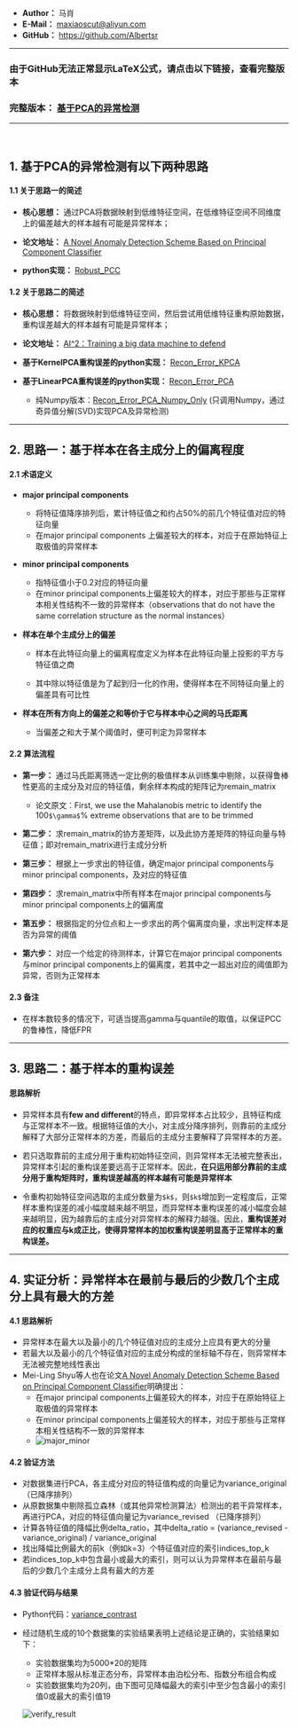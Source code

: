 - **Author：** 马肖
- **E-Mail：** maxiaoscut@aliyun.com
- **GitHub：**  https://github.com/Albertsr

---
### 由于GitHub无法正常显示LaTeX公式，请点击以下链接，查看完整版本

### 完整版本： [基于PCA的异常检测](http://note.youdao.com/noteshare?id=6c103b5af77b8c0c9b70d216bab60b11&sub=F02EFA86A9DC47E38A9ACDEA2C5CBB83)

---
<br>

## 1. 基于PCA的异常检测有以下两种思路

#### 1.1 关于思路一的简述
- **核心思想：** 通过PCA将数据映射到低维特征空间，在低维特征空间不同维度上的偏差越大的样本越有可能是异常样本；

- **论文地址：** [A Novel Anomaly Detection Scheme Based on Principal Component Classifier](https://github.com/Albertsr/Anomaly-Detection/blob/master/UnSupervised-Based%20on%20PCA/Papers/A%20Novel%20Anomaly%20Detection%20Scheme%20Based%20on%20Principal%20Component%20Classifier.pdf)

- **python实现：** [Robust_PCC](https://github.com/Albertsr/Anomaly-Detection/blob/master/UnSupervised-Based%20on%20PCA/Robust_PCC.py) 


#### 1.2 关于思路二的简述
- **核心思想：** 将数据映射到低维特征空间，然后尝试用低维特征重构原始数据，重构误差越大的样本越有可能是异常样本；

- **论文地址：** [AI^2：Training a big data machine to defend](https://github.com/Albertsr/Anomaly-Detection/blob/master/UnSupervised-Based%20on%20PCA/Papers/AI2%20_%20Training%20a%20big%20data%20machine%20to%20defend.pdf)
   
- **基于KernelPCA重构误差的python实现：** [Recon_Error_KPCA](https://github.com/Albertsr/Anomaly-Detection/blob/master/UnSupervised-Based%20on%20PCA/Recon_Error_KPCA.py)
  
- **基于LinearPCA重构误差的python实现：** [Recon_Error_PCA](https://github.com/Albertsr/Anomaly-Detection/blob/master/UnSupervised-Based%20on%20PCA/Recon_Error_PCA.py)
    - 纯Numpy版本：[Recon_Error_PCA_Numpy_Only](https://github.com/Albertsr/Anomaly-Detection/blob/master/UnSupervised-Based%20on%20PCA/Recon_Error_PCA_Numpy_Only.py) (只调用Numpy，通过奇异值分解(SVD)实现PCA及异常检测)

---

## 2. 思路一：基于样本在各主成分上的偏离程度
#### 2.1 术语定义
- **major principal components**
  - 将特征值降序排列后，累计特征值之和约占50%的前几个特征值对应的特征向量
  - 在major principal components 上偏差较大的样本，对应于在原始特征上取极值的异常样本

- **minor principal components**
  - 指特征值小于0.2对应的特征向量
  - 在minor principal components上偏差较大的样本，对应于那些与正常样本相关性结构不一致的异常样本（observations that do not have the same correlation structure as the normal instances）

- **样本在单个主成分上的偏差**
  - 样本在此特征向量上的偏离程度定义为样本在此特征向量上投影的平方与特征值之商

  - 其中除以特征值是为了起到归一化的作用，使得样本在不同特征向量上的偏差具有可比性
 
- **样本在所有方向上的偏差之和等价于它与样本中心之间的马氏距离**
  - 当偏差之和大于某个阈值时，便可判定为异常样本


#### 2.2 算法流程
- **第一步：** 通过马氏距离筛选一定比例的极值样本从训练集中剔除，以获得鲁棒性更高的主成分及对应的特征值，剩余样本构成的矩阵记为remain_matrix 
  - 论文原文：First, we use the Mahalanobis metric to identify the 100`$\gamma$`% extreme observations that are to be trimmed
 
- **第二步：** 求remain_matrix的协方差矩阵，以及此协方差矩阵的特征向量与特征值；即对remain_matrix进行主成分分析

- **第三步：** 根据上一步求出的特征值，确定major principal components与minor principal components，及对应的特征值

- **第四步：** 求remain_matrix中所有样本在major principal components与minor principal components上的偏离度
- **第五步：** 根据指定的分位点和上一步求出的两个偏离度向量，求出判定样本是否为异常的阈值

- **第六步：** 对应一个给定的待测样本，计算它在major principal components与minor principal components上的偏离度，若其中之一超出对应的阈值即为异常，否则为正常样本

#### 2.3 备注
- 在样本数较多的情况下，可适当提高gamma与quantile的取值，以保证PCC的鲁棒性，降低FPR

---

## 3. 思路二：基于样本的重构误差

#### 思路解析

- 异常样本具有**few and different**的特点，即异常样本占比较少，且特征构成与正常样本不一致。根据特征值的大小，对主成分降序排列，则靠前的主成分解释了大部分正常样本的方差，而最后的主成分主要解释了异常样本的方差。

- 若只选取靠前的主成分用于重构初始特征空间，则异常样本无法被完整表出，异常样本引起的重构误差要远高于正常样本。因此，**在只运用部分靠前的主成分用于重构矩阵时，重构误差越高的样本越有可能是异常样本**

- 令重构初始特征空间选取的主成分数量为`$k$`，则`$k$`增加到一定程度后，正常样本重构误差的减小幅度越来越不明显，而异常样本重构误差的减小幅度会越来越明显，因为越靠后的主成分对异常样本的解释力越强。因此，**重构误差对应的权重应与k成正比，使得异常样本的加权重构误差明显高于正常样本的重构误差。**
---

## 4. 实证分析：异常样本在最前与最后的少数几个主成分上具有最大的方差

#### 4.1 思路解析
- 异常样本在最大以及最小的几个特征值对应的主成分上应具有更大的分量
- 若最大以及最小的几个特征值对应的主成分构成的坐标轴不存在，则异常样本无法被完整地线性表出
- Mei-Ling Shyu等人也在论文[A Novel Anomaly Detection Scheme Based on Principal Component Classifier](https://github.com/Albertsr/Anomaly-Detection/blob/master/UnSupervised-Based%20on%20PCA/Papers/A%20Novel%20Anomaly%20Detection%20Scheme%20Based%20on%20Principal%20Component%20Classifier.pdf)明确提出：
  - 在major principal components上偏差较大的样本，对应于在原始特征上取极值的异常样本
  - 在minor principal components上偏差较大的样本，对应于那些与正常样本相关性结构不一致的异常样本
  - ![major_minor](https://github.com/Albertsr/Anomaly-Detection/blob/master/UnSupervised-Based%20on%20PCA/Pics/major_minor.jpg)
    
#### 4.2 验证方法
- 对数据集进行PCA，各主成分对应的特征值构成的向量记为variance_original （已降序排列）
- 从原数据集中剔除孤立森林（或其他异常检测算法）检测出的若干异常样本，再进行PCA，对应的特征值向量记为variance_revised （已降序排列）
- 计算各特征值的降幅比例delta_ratio，其中delta_ratio = (variance_revised - variance_original) / variance_original
- 找出降幅比例最大的前k（例如k=3）个特征值对应的索引indices_top_k
- 若indices_top_k中包含最小或最大的索引，则可以认为异常样本在最前与最后的少数几个主成分上具有最大的方差

#### 4.3 验证代码与结果
- Python代码：[variance_contrast](https://github.com/Albertsr/Anomaly-Detection/blob/master/UnSupervised-Based%20on%20PCA/variance_contrast.py)
- 经过随机生成的10个数据集的实验结果表明上述结论是正确的，实验结果如下：
  - 实验数据集均为5000*20的矩阵
  - 正常样本服从标准正态分布，异常样本由泊松分布、指数分布组合构成
  - 实验数据集均为20列，由下图可见降幅最大的索引中至少包含最小的索引值0或最大的索引值19
  
  ![verify_result](https://github.com/Albertsr/Anomaly-Detection/blob/master/UnSupervised-Based%20on%20PCA/Pics/verify_result.jpg)
